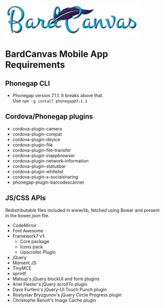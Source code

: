 
![BardCanvas Logo](Logo-BardCanvas-425x100.png)

# BardCanvas Mobile App Requirements

## Phonegap CLI

* Phonegap version 7.1.1. It breaks above that.  
  Use `npm -g install phonegap@7.1.1`

## Cordova/Phonegap plugins

* cordova-plugin-camera
* cordova-plugin-compat
* cordova-plugin-device
* cordova-plugin-file
* cordova-plugin-file-transfer
* cordova-plugin-inappbrowser
* cordova-plugin-network-information
* cordova-plugin-statusbar
* cordova-plugin-whitelist
* cordova-plugin-x-socialsharing
* phonegap-plugin-barcodescanner

## JS/CSS APIs

Redistributable files included in www/lib, fetched using Bower
and present in the bower.json file.

* CodeMirror
* Font Awesome
* Framework7 v1:
	* Core package
	* Icons pack
	* Upscroller Plugin
* jQuery
* Moment JS
* TinyMCE
* sprintf
* Malsup's jQuery blockUI and form plugins
* Ariel Flesler's jQuery scrollTo plugin
* Dave Furfero's jQuery-UI Touch Punch plugin
* Rostyslav Bryzgunov's jQuery Circle Progress plugin
* Christophe Benoit's Image Cache plugin
